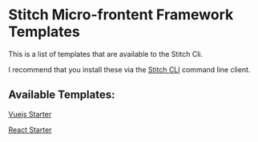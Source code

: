 # Stitch Micro-frontent Framework Templates

This is a list of templates that are available to the Stitch Cli.

I recommend that you install these via the [Stitch CLI](https://github.com/macmcclain/stitch-cli) command line client.

## Available Templates:

[Vuejs Starter](./vuejs-starter)

[React Starter](./react-starter)
